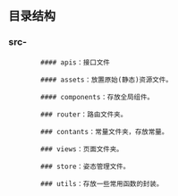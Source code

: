 ## 目录结构 
### src-
            #### apis：接口文件

            #### assets：放置原始(静态)资源文件。

            #### components：存放全局组件。

            ### router：路由文件夹。

            ### contants：常量文件夹，存放常量。

            ### views：页面文件夹。

            ### store：姿态管理文件。

            ### utils：存放一些常用函数的封装。